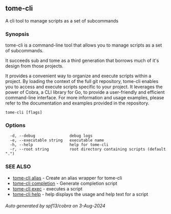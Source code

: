 ## tome-cli

A cli tool to manage scripts as a set of subcommands

### Synopsis

tome-cli is a command-line tool that allows you to manage scripts as a set of subcommands.

It succeeds sub and tome as a third generation that borrows much of it's design from those projects.

It provides a convenient way to organize and execute scripts within a project.
By loading the context of the full git repository, tome-cli enables you to access and execute scripts specific to your project. It leverages the power of Cobra, a CLI library for Go, to provide a user-friendly and efficient command-line interface.
For more information and usage examples, please refer to the documentation and examples provided in the repository.

```
tome-cli [flags]
```

### Options

```
  -d, --debug               debug logs
  -e, --executable string   executable name
  -h, --help                help for tome-cli
  -r, --root string         root directory containing scripts (default ".")
```

### SEE ALSO

* [tome-cli alias](tome-cli_alias.md)	 - Create an alias wrapper for tome-cli
* [tome-cli completion](tome-cli_completion.md)	 - Generate completion script
* [tome-cli exec](tome-cli_exec.md)	 - executes a script
* [tome-cli help](tome-cli_help.md)	 - help displays the usage and help text for a script

###### Auto generated by spf13/cobra on 3-Aug-2024
